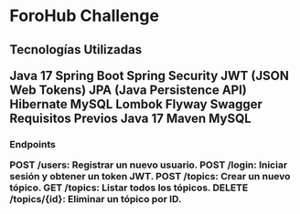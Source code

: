<h1> ForoHub Challenge 


<h2>Tecnologías Utilizadas
<p>Java 17
Spring Boot
Spring Security
JWT (JSON Web Tokens)
JPA (Java Persistence API)
Hibernate
MySQL
Lombok
Flyway
Swagger
Requisitos Previos
Java 17
Maven
MySQL

</p>

<h3>Endpoints

POST /users: Registrar un nuevo usuario.
POST /login: Iniciar sesión y obtener un token JWT.
POST /topics: Crear un nuevo tópico.
GET /topics: Listar todos los tópicos.
DELETE /topics/{id}: Eliminar un tópico por ID.